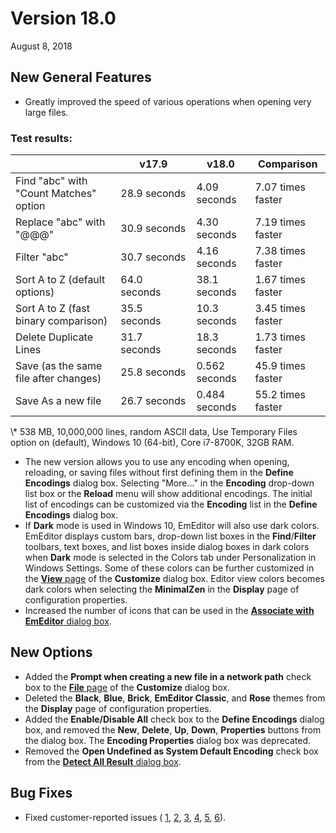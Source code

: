 # Version 18.0

August 8, 2018

## New General Features

- Greatly improved the speed of various operations when opening very large files.

### Test results:

|  | v17.9 | v18.0 | Comparison |
| --- | --- | --- | --- |
| Find "abc" with "Count Matches" option | 28.9 seconds | 4.09 seconds | 7.07 times faster |
| Replace "abc" with "@@@" | 30.9 seconds | 4.30  seconds | 7.19 times faster |
| Filter "abc" | 30.7 seconds | 4.16 seconds | 7.38 times faster |
| Sort A to Z (default options) | 64.0  seconds | 38.1 seconds | 1.67 times faster |
| Sort A to Z (fast binary comparison) | 35.5  seconds | 10.3 seconds | 3.45 times faster |
| Delete Duplicate Lines | 31.7  seconds | 18.3  seconds | 1.73 times faster |
| Save (as the same file after changes) | 25.8 seconds | 0.562 seconds | 45.9 times faster |
| Save As a new file | 26.7 seconds | 0.484 seconds | 55.2 times faster |

\\* 538 MB, 10,000,000 lines, random ASCII data, Use Temporary Files option on (default), Windows 10 (64-bit), Core i7-8700K, 32GB RAM.

- The new version allows you to use any encoding when opening, reloading, or saving files without first defining them in the **Define Encodings** dialog box. Selecting "More..." in the **Encoding** drop-down list box or the **Reload** menu will show additional encodings. The initial list of encodings can be customized via the **Encoding** list in the **Define Encodings** dialog box.
- If **Dark** mode is used in Windows 10, EmEditor will also use dark colors. EmEditor displays custom bars, drop-down list boxes in the **Find**/**Filter** toolbars, text boxes, and list boxes inside dialog boxes in dark colors when **Dark** mode is selected in the Colors tab under Personalization in Windows Settings. Some of these colors can be further customized in the [**View** page](../dlg/customize/view/index) of the **Customize** dialog box. Editor view colors becomes dark colors when selecting the **MinimalZen** in the **Display** page of configuration properties.
- Increased the number of icons that can be used in the [**Associate with EmEditor** dialog box](../dlg/file_associate/index).

## New Options

- Added the **Prompt when creating a new file in a network path** check box to the [**File** page](../dlg/customize/file/index) of the **Customize** dialog box.
- Deleted the **Black**, **Blue**, **Brick**, **EmEditor Classic**, and **Rose** themes from the **Display** page of configuration properties.
- Added the **Enable/Disable All** check box to the **Define Encodings** dialog box, and removed the **New**, **Delete**, **Up**, **Down**, **Properties** buttons from the dialog box. The **Encoding Properties** dialog box was deprecated.
- Removed the **Open Undefined as System Default Encoding** check box from the [**Detect All Result** dialog box](../dlg/detect_result/index).

## Bug Fixes

- Fixed customer-reported issues ( [1](https://www.emeditor.com/forums/topic/wordcomplete/),
[2](https://www.emeditor.com/forums/topic/customize-menus/),
[3](https://jp.emeditor.com/forums/topic/%e3%83%95%e3%82%a1%e3%82%a4%e3%83%ab%e3%81%8b%e3%82%89%e6%a4%9c%e7%b4%a2%e3%81%a7%e3%80%81%e6%9c%80%e5%88%9d%e3%81%ae%e3%83%92%e3%83%83%e3%83%88%e3%81%a7%e6%ad%a2%e3%82%81%e3%82%8b%e3%82%aa%e3%83%97/),
[4](https://jp.emeditor.com/forums/topic/%e9%ab%98%e5%ba%a6%e3%81%aa%e3%83%95%e3%82%a3%e3%83%ab%e3%82%bf%e3%83%bc%e3%81%a7%e9%95%b7%e3%81%84%e6%96%87%e5%ad%97%e3%81%8c%e9%80%94%e4%b8%ad%e3%81%a7%e9%80%94%e5%88%87%e3%82%8c%e3%82%8b/),
[5](https://jp.emeditor.com/forums/topic/%e5%90%88%e6%88%90%e7%94%a8%e6%bf%81%e7%82%b9%e3%81%ae%e8%a1%a8%e7%a4%ba%e4%bd%8d%e7%bd%ae%e3%81%8c%e3%81%8a%e3%81%8b%e3%81%97%e3%81%84/),
[6](https://jp.emeditor.com/forums/topic/directdraw%e6%9c%89%e5%8a%b9%e6%99%82%e3%80%81%e6%96%87%e5%ad%97%e3%81%ae%e7%af%84%e5%9b%b2%e9%81%b8%e6%8a%9e%e3%81%ae%e4%b8%ad%e3%81%ae%e3%82%b9%e3%83%9a%e3%83%bc%e3%82%b9%e3%81%ae%e5%a2%83%e7%95%8c/)).
